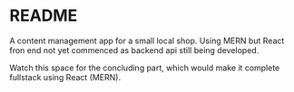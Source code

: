 # README

A content management app for a small local shop. Using MERN but React fron end not yet commenced as backend api still being developed. 

Watch this space for the concluding part, which would make it complete fullstack using React (MERN).
